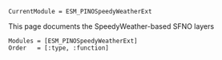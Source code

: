```@meta
CurrentModule = ESM_PINOSpeedyWeatherExt
```

This page documents the SpeedyWeather-based SFNO layers

```@autodocs
Modules = [ESM_PINOSpeedyWeatherExt]
Order   = [:type, :function]
```
